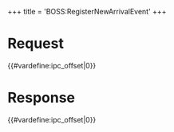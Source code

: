 +++
title = 'BOSS:RegisterNewArrivalEvent'
+++

# Request

{{#vardefine:ipc_offset\|0}}

# Response

{{#vardefine:ipc_offset\|0}}
